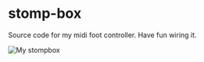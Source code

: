 # stomp-box

Source code for my midi foot controller. Have fun wiring it.

![My stompbox](https://lh3.googleusercontent.com/B7uRe_zGf8wv1X3EqMLM5oWF7YwdGXyX9VQYiCcZ9OStiumcRuzZ3ueH4wtj4sjakqostvcmYefni0u3l6JjlFYaE6kgHrXUN4l9z5UMDH19XdsII9lHvlayzAIuwzQZ7ketOP4STCDx0WbExVBG7XgRcssVWea1oEFVH5T4bCOTkdRMYAO1pLiTeFR1vwPeB-d2fPODiIjZc1N4MlAqnqTSsYuoknDODLCFPUez_nbj6rscwLTybQlHd48n19sllV81GWCYom7r8cfeydk2cwwRqiLi7JwHQTL65Vk572CvK4cXqQzZTc9HS3a03q_NNKikR7Ws9YRfNNR2VDx1ignVmMqAK1KtRuOrwxHWjWqI2UzNAdEfV4uTNt6Q3LQOO39S0mH6CneWjg-RRzHOom527wkoXo8KQPCeZEF_ySibgaaEfrJ4pHpkD3vPuuBknm6L5YbYwQE4IqTuN9FuJhmD1lqBcc9gTh6fOgSkJztCD0kwH_Iuel-69bMQvNDYAU5PLHZSOd7_5naXzjR5HXBkDf0wbtMHYcQUkGzr_MFnAMjSGYgDy0Xr3ZcO94B37Oo8nR6gzBRgA30NWcK7EIG-zj5T4ixVn2mj9AZuLLJX_d69cHP2p4NIzQ95bXDiOd-XkpNWPfQeoVa6Z1GBJl3kvE9sSmTZm7sXnPyglpfxMcthNjFoKVK4J7LgvA=w645-h1361-no?authuser=0)
